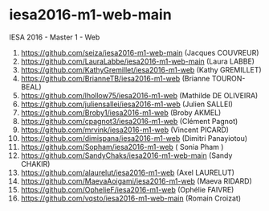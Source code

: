 # iesa2016-m1-web-main
IESA 2016 - Master 1 - Web

1. https://github.com/seiza/iesa2016-m1-web-main (Jacques COUVREUR)
1. https://github.com/LauraLabbe/iesa2016-m1-web-main (Laura LABBE)
1. https://github.com/KathyGremillet/iesa2016-m1-web (Kathy GREMILLET)
1. https://github.com/BrianneTB/iesa2016-m1-web (Brianne TOURON-BEAL)
1. https://github.com/lhollow75/iesa2016-m1-web (Mathilde DE OLIVEIRA)
1. https://github.com/juliensallei/iesa2016-m1-web (Julien SALLEI)
1. https://github.com/Broby1/iesa2016-m1-web (Broby AKMEL)
1. https://github.com/cpagnot3/iesa2016-m1-web (Clément Pagnot)
1. https://github.com/mrvink/iesa2016-m1-web (Vincent PICARD)
1. https://github.com/dimispana/iesa2016-m1-web (Dimitri Panayiotou)
1. https://github.com/Sopham/iesa2016-m1-web ( Sonia Pham )
1. https://github.com/SandyChaks/iesa2016-m1-web-main (Sandy CHAKIR)
1. https://github.com/alaurelut/iesa2016-m1-web (Axel LAURELUT)
1. https://github.com/MaevaAoigami/iesa2016-m1-web (Maeva RIDARD)
1. https://github.com/OphelieF/iesa2016-m1-web (Ophélie FAIVRE)
1. https://github.com/vqsto/iesa2016-m1-web-main (Romain Croizat)
